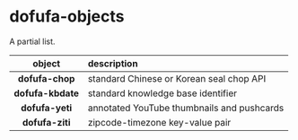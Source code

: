 # dofufa-objects

A partial list.

| object | description |
|:--:|:--|
| **dofufa-chop** | standard Chinese or Korean seal chop API |
| **dofufa-kbdate** | standard knowledge base identifier |
| **dofufa-yeti** | annotated YouTube thumbnails and pushcards |
| **dofufa-ziti** | zipcode-timezone key-value pair |
